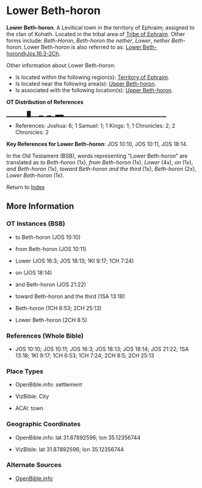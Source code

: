 # Lower Beth-horon
**Lower Beth-horon**. 
A Levitical town in the territory of Ephraim; assigned to the clan of Kohath. 
Located in the tribal area of [Tribe of Ephraim](../../../groups/md/acai/Ephraim.md). 
Other forms include: 
*Beth-Horon*, *Beth-horon the nether*, *Lower*, *nether Beth-horon*. 
Lower Beth-horon is also referred to as: 
[Lower Beth-horon@Jos.16.3-2Ch](LowerBeth-horon.md). 




Other information about Lower Beth-horon:


* Is located within the following region(s): 
[Territory of Ephraim](TerritoryOfEphraim.md). 
* Is located near the following area(s): 
[Upper Beth-horon](Beth-horonUpper.md). 
* Is associated with the following location(s): 
[Upper Beth-horon](Beth-horonUpper.md). 


**OT Distribution of References**

▁▁▁▁▁█▁▁▂▁▂▁▃▃▁▁▁▁▁▁▁▁▁▁▁▁▁▁▁▁▁▁▁▁▁▁▁▁▁
* References: Joshua: 6; 1 Samuel: 1; 1 Kings: 1; 1 Chronicles: 2; 2 Chronicles: 2



**Key References for Lower Beth-horon**: 
JOS 10:10, JOS 10:11, JOS 18:14. 


In the Old Testament (BSB), words representing “Lower Beth-horon” are translated as 
*to Beth-horon* (1x), *from Beth-horon* (1x), *Lower* (4x), *on* (1x), *and Beth-horon* (1x), *toward Beth-horon and the third* (1x), *Beth-horon* (2x), *Lower Beth-horon* (1x). 




Return to [Index](00-Index.md)

## More Information

### OT Instances (BSB)

* to Beth-horon (JOS 10:10)

* from Beth-horon (JOS 10:11)

* Lower (JOS 16:3; JOS 18:13; 1KI 9:17; 1CH 7:24)

* on (JOS 18:14)

* and Beth-horon (JOS 21:22)

* toward Beth-horon and the third (1SA 13:18)

* Beth-horon (1CH 6:53; 2CH 25:13)

* Lower Beth-horon (2CH 8:5)



### References (Whole Bible)

* JOS 10:10; JOS 10:11; JOS 16:3; JOS 18:13; JOS 18:14; JOS 21:22; 1SA 13:18; 1KI 9:17; 1CH 6:53; 1CH 7:24; 2CH 8:5; 2CH 25:13


### Place Types

* OpenBible.info: settlement

* VizBible: City

* ACAI: town



### Geographic Coordinates

* OpenBible.info: lat 31.87892596; lon 35.12356744

* VizBible: lat 31.87892596; lon 35.12356744



### Alternate Sources

* [OpenBible.info](https://www.openbible.info/geo/ancient/a094036)



